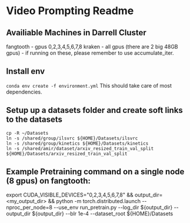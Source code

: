 # Video Prompting Readme

## Availiable Machines in Darrell Cluster
fangtooth - gpus 0,2,3,4,5,6,7,8
kraken - all gpus (there are 2 big 48GB gpus) - if running on these, please remember to use accumulate_iter.

## Install env 
``conda env create -f environment.yml``
This should take care of most dependencies.

## Setup up a datasets folder and create soft links to the datasets
```
cp -R ~/Datasets
ln -s /shared/group/ilsvrc ${HOME}/Datasets/ilsvrc
ln -s /shared/group/kinetics ${HOME}/Datasets/kinetics
ln -s /shared/amir/dataset/arxiv_resized_train_val_split ${HOME}/Datasets/arxiv_resized_train_val_split
```


## Example Pretraining command on a single node (8 gpus) on fangtooth:
export CUDA_VISIBLE_DEVICES="0,2,3,4,5,6,7,8" && output_dir=<my_output_dir> && python -m torch.distributed.launch --nproc_per_node=8 --use_env run_pretrain.py --log_dir ${output_dir}  --output_dir ${output_dir} --blr 1e-4 --dataset_root ${HOME}/Datasets
